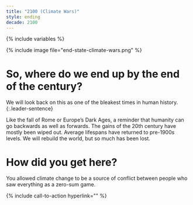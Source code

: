 ```yaml
---
title: "2100 (Climate Wars)"
style: ending
decade: 2100
---
```


{% include variables %}

{% include image file="end-state-climate-wars.png" %}

# So, where do we end up by the end of the century?

We will look back on this as one of the bleakest times in human history. 
{:.leader-sentence}

Like the fall of Rome or Europe’s Dark Ages, a reminder that humanity can go backwards as well as forwards. The gains of the 20th century have mostly been wiped out. Average lifespans have returned to pre-1900s levels. We will rebuild the world, but so much has been lost.

# How did you get here?

You allowed climate change to be a source of conflict between people who saw everything as a zero-sum game.

{% include call-to-action
    hyperlink=""
%}
